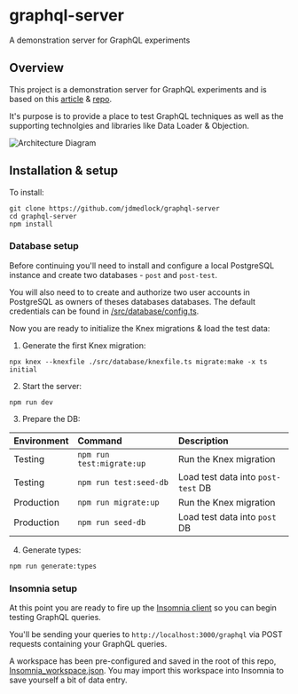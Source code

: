 # graphql-server

A demonstration server for GraphQL experiments

## Overview

This project is a demonstration server for GraphQL experiments and is based on 
this
[article](https://dev.to/wonder2210/graphql-typescript-postgresql-api-271g) & 
[repo](https://github.com/Wonder2210/graphql-typescript-pg-server).

It's purpose is to provide a place to test GraphQL techniques as well as the
supporting technolgies and libraries like Data Loader & Objection.

![Architecture Diagram](https://github.com/jdmedlock/graphql-server/blob/main/docs/graphql_server-architecture.png)

## Installation & setup 

To install:

```
git clone https://github.com/jdmedlock/graphql-server
cd graphql-server
npm install
```

### Database setup

Before continuing you'll need to install and configure a local PostgreSQL 
instance and create two databases - `post` and `post-test`. 

You will also need to
to create and authorize two user accounts in PostgreSQL as owners of theses databases
databases. The default credentials can be found in 
[/src/database/config.ts](https://github.com/jdmedlock/graphql-server/blob/main/src/database/config.ts).

Now you are ready to initialize the Knex migrations & load the test data:

1. Generate the first Knex migration:
```
npx knex --knexfile ./src/database/knexfile.ts migrate:make -x ts initial
```

2. Start the server:
```
npm run dev
```

3. Prepare the DB:

| Environment | Command | Description |
|:------------|:--------|:------------|
| Testing     | `npm run test:migrate:up` | Run the Knex migration |
| Testing     | `npm run test:seed-db` | Load test data into `post-test` DB |
| Production  | `npm run migrate:up` | Run the Knex migration |
| Production  | `npm run seed-db` | Load test data into `post` DB |

4. Generate types:
```
npm run generate:types
```

### Insomnia setup

At this point you are ready to fire up the [Insomnia client](https://insomnia.rest/)
so you can begin testing GraphQL queries. 

You'll be sending your queries to `http://localhost:3000/graphql` via POST 
requests containing your GraphQL queries.

A workspace has been pre-configured and saved in the root of this repo, 
[Insomnia_workspace.json](https://github.com/jdmedlock/graphql-server/blob/main/Insomnia_workspace.json). You may import this workspace into Insomnia to save yourself a bit of 
data entry.
